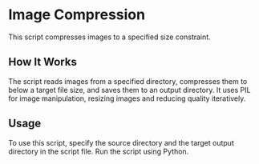 # Image Compression

This script compresses images to a specified size constraint.

## How It Works

The script reads images from a specified directory, compresses them to below a target file size, and saves them to an output directory. It uses PIL for image manipulation, resizing images and reducing quality iteratively.

## Usage

To use this script, specify the source directory and the target output directory in the script file. Run the script using Python.

